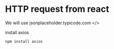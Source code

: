 # HTTP request from react

We will use jsonplaceholder.typicode.com </>

install axios

``` powershell
npm install axios
```
